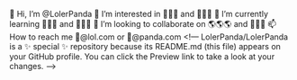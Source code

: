 👋 Hi, I’m @LolerPanda
👀 I’m interested in 🐼🐼🐼 and 🤣🤣🤣
🌱 I’m currently learning 🎨🎨🎨 and 🧩🧩🧩
💞️ I’m looking to collaborate on 🌎🌎🌎 and 👫👫👫
📫 How to reach me 🐼@lol.com or 🤣@panda.com
<!— LolerPanda/LolerPanda is a ✨ special ✨ repository because its README.md (this file) appears on your GitHub profile. You can click the Preview link to take a look at your changes. —>
